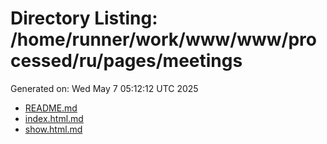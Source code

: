 # Directory Listing: /home/runner/work/www/www/processed/ru/pages/meetings
Generated on: Wed May  7 05:12:12 UTC 2025

- [README.md](README.md)
- [index.html.md](index.html.md)
- [show.html.md](show.html.md)

